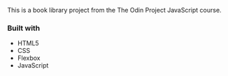 This is a book library project from the The Odin Project JavaScript course.

### Built with

- HTML5
- CSS
- Flexbox
- JavaScript
